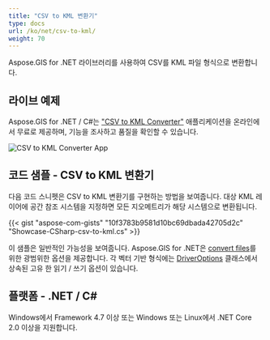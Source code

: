 ```yaml
---
title: "CSV to KML 변환기"
type: docs
url: /ko/net/csv-to-kml/
weight: 70
---
```


Aspose.GIS for .NET 라이브러리를 사용하여 CSV를 KML 파일 형식으로 변환합니다.

## **라이브 예제**

Aspose.GIS for .NET / C#는 ["CSV to KML Converter"](https://products.aspose.app/gis/conversion/csv-to-kml) 애플리케이션을 온라인에서 무료로 제공하며, 기능을 조사하고 품질을 확인할 수 있습니다.

![CSV to KML Converter App](conversion.png)

## **코드 샘플 - CSV to KML 변환기**

다음 코드 스니펫은 CSV to KML 변환기를 구현하는 방법을 보여줍니다. 대상 KML 레이어에 공간 참조 시스템을 지정하면 모든 지오메트리가 해당 시스템으로 변환됩니다. 

{{< gist "aspose-com-gists" "10f3783b9581d10bc69dbada42705d2c" "Showcase-CSharp-csv-to-kml.cs" >}}

이 샘플은 일반적인 가능성을 보여줍니다. Aspose.GIS for .NET은 [convert files](https://docs.aspose.com/gis/net/vector-layers/)를 위한 광범위한 옵션을 제공합니다. 각 벡터 기반 형식에는 [DriverOptions](https://reference.aspose.com/gis/net/aspose.gis/driveroptions) 클래스에서 상속된 고유 한 읽기 / 쓰기 옵션이 있습니다.

## **플랫폼 - .NET / C#**

Windows에서 Framework 4.7 이상 또는 Windows 또는 Linux에서 .NET Core 2.0 이상을 지원합니다.
